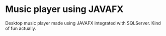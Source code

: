 # Music player using JAVAFX

Desktop music player made using JAVAFX integrated with SQLServer.
Kind of fun actually.
